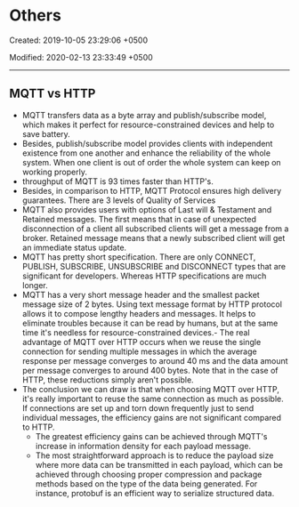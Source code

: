 # Others

Created: 2019-10-05 23:29:06 +0500

Modified: 2020-02-13 23:33:49 +0500

---

## MQTT vs HTTP
-   MQTT transfers data as a byte array and publish/subscribe model, which makes it perfect for resource-constrained devices and help to save battery.
-   Besides, publish/subscribe model provides clients with independent existence from one another and enhance the reliability of the whole system. When one client is out of order the whole system can keep on working properly.
-   throughput of MQTT is 93 times faster than HTTP's.
-   Besides, in comparison to HTTP, MQTT Protocol ensures high delivery guarantees. There are 3 levels of Quality of Services
-   MQTT also provides users with options of Last will & Testament and Retained messages. The first means that in case of unexpected disconnection of a client all subscribed clients will get a message from a broker. Retained message means that a newly subscribed client will get an immediate status update.
-   MQTT has pretty short specification. There are only CONNECT, PUBLISH, SUBSCRIBE, UNSUBSCRIBE and DISCONNECT types that are significant for developers. Whereas HTTP specifications are much longer.
-   MQTT has a very short message header and the smallest packet message size of 2 bytes. Using text message format by HTTP protocol allows it to compose lengthy headers and messages. It helps to eliminate troubles because it can be read by humans, but at the same time it's needless for resource-constrained devices.-   The real advantage of MQTT over HTTP occurs when we reuse the single connection for sending multiple messages in which the average response per message converges to around 40 ms and the data amount per message converges to around 400 bytes. Note that in the case of HTTP, these reductions simply aren't possible.
-   The conclusion we can draw is that when choosing MQTT over HTTP, it's really important to reuse the same connection as much as possible. If connections are set up and torn down frequently just to send individual messages, the efficiency gains are not significant compared to HTTP.
    -   The greatest efficiency gains can be achieved through MQTT's increase in information density for each payload message.
    -   The most straightforward approach is to reduce the payload size where more data can be transmitted in each payload, which can be achieved through choosing proper compression and package methods based on the type of the data being generated. For instance, protobuf is an efficient way to serialize structured data.